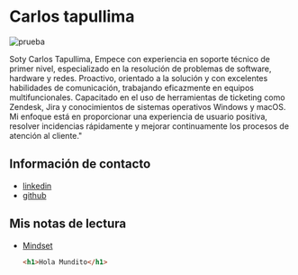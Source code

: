 # Carlos tapullima 

![prueba](https://github.com/user-attachments/assets/5a778c14-1d89-4b28-a7a0-34c292a1d546)

Soty Carlos Tapullima, Empece con experiencia en soporte técnico de primer nivel, especializado en la resolución de problemas de software, hardware y redes. Proactivo, orientado a la solución y con excelentes habilidades de comunicación, trabajando eficazmente en equipos multifuncionales. Capacitado en el uso de herramientas de ticketing como Zendesk, Jira y conocimientos de sistemas operativos Windows y macOS. Mi enfoque está en proporcionar una experiencia de usuario positiva, resolver incidencias rápidamente y mejorar continuamente los procesos de atención al cliente."

## Información de contacto

- [linkedin](https://www.linkedin.com/in/carlos-tapullima/)
- [github](https://github.com/ctapullimap)

## Mis notas de lectura 

- [Mindset](./Mindset.md)

  ```html
  <h1>Hola Mundito</h1>
  ```
